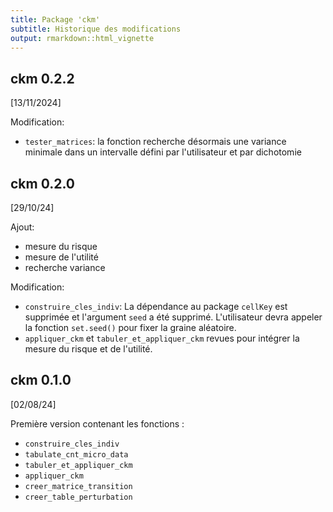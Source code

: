 ```yaml
---
title: Package 'ckm'
subtitle: Historique des modifications
output: rmarkdown::html_vignette
---
```


## ckm 0.2.2

[13/11/2024]

Modification:

- `tester_matrices`: la fonction recherche désormais une variance minimale dans un intervalle défini par l'utilisateur et par dichotomie

## ckm 0.2.0

[29/10/24]

Ajout:

- mesure du risque
- mesure de l'utilité
- recherche variance

Modification:

- `construire_cles_indiv`:
  La dépendance au package `cellKey` est supprimée et l'argument `seed` a été
  supprimé. L'utilisateur devra appeler la fonction `set.seed()` pour fixer
  la graine aléatoire.
- `appliquer_ckm` et `tabuler_et_appliquer_ckm` revues pour intégrer la mesure
du risque et de l'utilité.

## ckm 0.1.0

[02/08/24]

Première version contenant les fonctions :

- `construire_cles_indiv`
- `tabulate_cnt_micro_data`
- `tabuler_et_appliquer_ckm`
- `appliquer_ckm`
- `creer_matrice_transition`
- `creer_table_perturbation`
